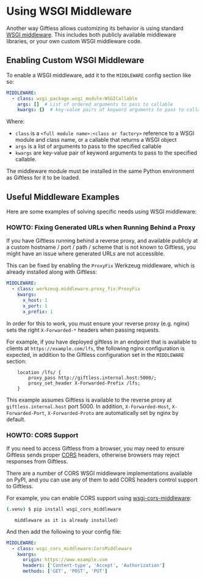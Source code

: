 # Using WSGI Middleware

Another way Giftless allows customizing its behavior is using standard
[WSGI middleware](https://en.wikipedia.org/wiki/Web_Server_Gateway_Interface#WSGI_middleware).
This includes both publicly available middleware libraries, or your own custom
WSGI middleware code.

## Enabling Custom WSGI Middleware

To enable a WSGI middleware, add it to the `MIDDLEWARE` config section like so:

```yaml
MIDDLEWARE:
  - class: wsgi_package.wsgi_module:WSGICallable
    args: []  # List of ordered arguments to pass to callable
    kwargs: {}  # key-value pairs of keyword arguments to pass to callable
```

Where:
* `class` is a `<full module name>:<class or factory>` reference to a WSGI module
and class name, or a callable that returns a WSGI object
* `args` is a list of arguments to pass to the specified callable
* `kwargs` are key-value pair of keyword arguments to pass to the specified callable.

The middleware module must be installed in the same Python environment as Giftless
for it to be loaded.

## Useful Middleware Examples

Here are some examples of solving specific needs using WSGI middleware:

### HOWTO: Fixing Generated URLs when Running Behind a Proxy
If you have Giftless running behind a reverse proxy, and available
publicly at a custom hostname / port / path / scheme that is not known to
Giftless, you might have an issue where generated URLs are not accessible.

This can be fixed by enabling the `ProxyFix` Werkzeug middleware, which
is already installed along with Giftless:

```yaml
MIDDLEWARE:
  - class: werkzeug.middleware.proxy_fix:ProxyFix
    kwargs:
      x_host: 1
      x_port: 1
      x_prefix: 1
```

In order for this to work, you must ensure your reverse proxy (e.g. nginx)
sets the right `X-Forwarded-*` headers when passing requests.

For example, if you have deployed giftless in an endpoint that is available to
clients at `https://example.com/lfs`, the following nginx configuration is
expected, in addition to the Giftless configuration set in the `MIDDLEWARE`
section:

```
    location /lfs/ {
        proxy_pass http://giftless.internal.host:5000/;
        proxy_set_header X-Forwarded-Prefix /lfs;
    }
```

This example assumes Giftless is available to the reverse proxy at
`giftless.internal.host` port 5000. In addition, `X-Forwarded-Host`,
`X-Forwarded-Port`, `X-Forwarded-Proto` are automatically set by nginx by
default.

### HOWTO: CORS Support

If you need to access Giftless from a browser, you may need to ensure
Giftless sends proper [CORS](https://developer.mozilla.org/en-US/docs/Web/HTTP/CORS)
headers, otherwise browsers may reject responses from Giftless.

There are a number of CORS WSGI middleware implementations available on PyPI,
and you can use any of them to add CORS headers control support to Giftless.

For example, you can enable CORS support using
[wsgi-cors-middleware](https://github.com/moritzmhmk/wsgi-cors-middleware):

```bash
(.venv) $ pip install wsgi_cors_middleware
```

```note:: when using the Giftless Docker image, there is no need to install this
   middleware as it is already installed)
```

And then add the following to your config file:

```yaml
MIDDLEWARE:
  - class: wsgi_cors_middleware:CorsMiddleware
    kwargs:
      origin: https://www.example.com
      headers: ['Content-type', 'Accept', 'Authorization']
      methods: ['GET', 'POST', 'PUT']
```
